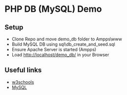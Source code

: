 # PHP DB (MySQL) Demo

## Setup
- Clone Repo and move demo_db folder to Ampps\www 
- Build MySQL DB using sql\db_create_and_seed.sql
- Ensure Apache Server is started (Ampps)
- Load [http://localhost/demo_db/](http://localhost/demo_db/) in your Browser

## Useful links 

* [w3schools](https://www.w3schools.com/php/)
* [MySQL](https://www.mysql.com/)
